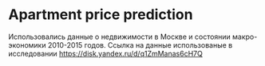 # Аpartment price prediction

Использовались данные о недвижимости в Москве и состоянии макро-экономики 2010-2015 годов.
Ссылка на данные использованые в исследовании https://disk.yandex.ru/d/q1ZmManas6cH7Q
